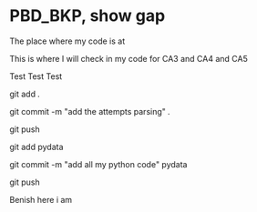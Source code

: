 # PBD_BKP, show gap

The place where my code is at


This is where I will check in my code for CA3 and CA4 and CA5

Test Test Test

git add *.*

git commit -m "add the attempts parsing" *.*

git push

git add pydata

git commit -m "add all my python code" pydata

git push

Benish here i am